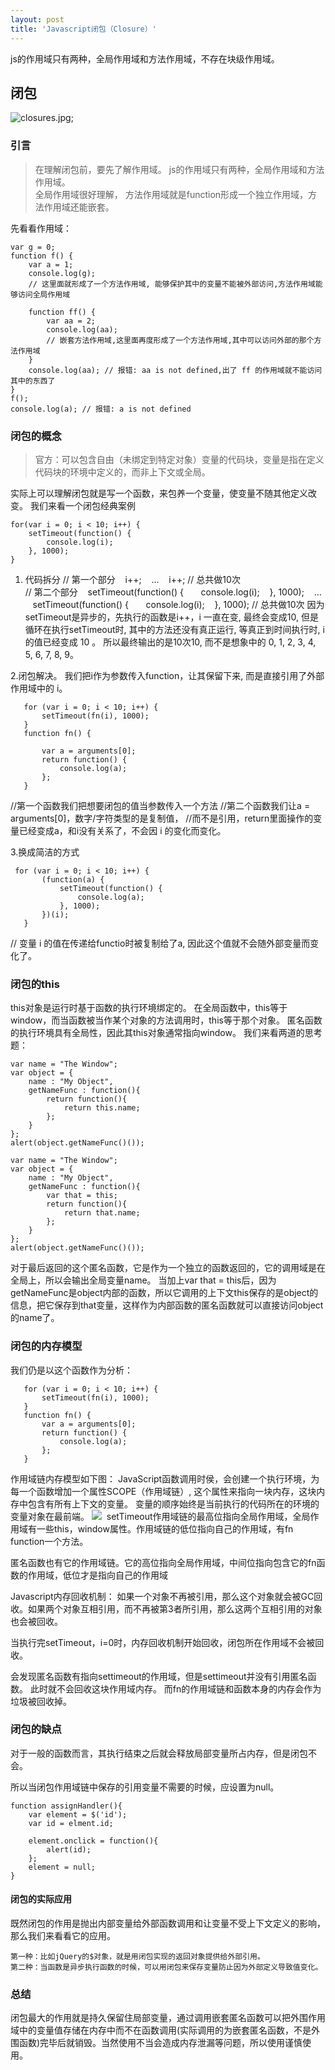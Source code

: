 ```yaml
---
layout: post
title: 'Javascript闭包（Closure）'
---
```

js的作用域只有两种，全局作用域和方法作用域，不存在块级作用域。
<!--break-->
## 闭包
![closures.jpg](http://localhost:4000/assets/closures.jpg);
### 引言  
>在理解闭包前，要先了解作用域。
>js的作用域只有两种，全局作用域和方法作用域。        
>全局作用域很好理解，
>方法作用域就是function形成一个独立作用域，方法作用域还能嵌套。

先看看作用域：
```
var g = 0;
function f() {
    var a = 1;
    console.log(g);
    // 这里面就形成了一个方法作用域, 能够保护其中的变量不能被外部访问,方法作用域能够访问全局作用域

    function ff() {
        var aa = 2;
        console.log(aa);
        // 嵌套方法作用域,这里面再度形成了一个方法作用域,其中可以访问外部的那个方法作用域
    }
    console.log(aa); // 报错: aa is not defined,出了 ff 的作用域就不能访问其中的东西了
}
f();
console.log(a); // 报错: a is not defined  
```
### 闭包的概念 
>官方：可以包含自由（未绑定到特定对象）变量的代码块，变量是指在定义代码块的环境中定义的，而非上下文或全局。

实际上可以理解闭包就是写一个函数，来包养一个变量，使变量不随其他定义改变。
我们来看一个闭包经典案例
```
for(var i = 0; i < 10; i++) {
    setTimeout(function() {
        console.log(i);
    }, 1000);
}  
```
1. 代码拆分
  // 第一个部分
     i++;
     ... 
     i++; // 总共做10次  
  // 第二个部分
     setTimeout(function() {
        console.log(i);
     }, 1000);
     ...
     setTimeout(function() {
        console.log(i);
     }, 1000); // 总共做10次
  因为setTimeout是异步的，先执行的函数是i++，i 一直在变, 最终会变成10, 但是循环在执行setTimeout时, 其中的方法还没有真正运行, 等真正到时间执行时, i 的值已经变成 10 。
  所以最终输出的是10次10, 而不是想象中的 0, 1, 2, 3, 4, 5, 6, 7, 8, 9。

2.闭包解决。
我们把i作为参数传入function，让其保留下来, 而是直接引用了外部作用域中的 i。
```
   for (var i = 0; i < 10; i++) {
       setTimeout(fn(i), 1000);
   }
   function fn() { 
       
       var a = arguments[0];
       return function() {
           console.log(a); 
       };
   }
```
//第一个函数我们把想要闭包的值当参数传入一个方法
//第二个函数我们让a = arguments[0]，数字/字符类型的是复制值， 
//而不是引用，return里面操作的变量已经变成a，和i没有关系了，不会因 i 的变化而变化。

3.换成简洁的方式

```
 for (var i = 0; i < 10; i++) {
       (function(a) {
           setTimeout(function() {
               console.log(a);
           }, 1000);
       })(i); 
   }

```



// 变量 i 的值在传递给functio时被复制给了a, 因此这个值就不会随外部变量而变化了。  

### 闭包的this
this对象是运行时基于函数的执行环境绑定的。
在全局函数中，this等于window，而当函数被当作某个对象的方法调用时，this等于那个对象。
匿名函数的执行环境具有全局性，因此其this对象通常指向window。
我们来看两道的思考题：
```
var name = "The Window";
var object = {
    name : "My Object",
    getNameFunc : function(){
        return function(){
            return this.name;
        };
    }
};
alert(object.getNameFunc()());
```
```
var name = "The Window";
var object = {
    name : "My Object",
    getNameFunc : function(){
        var that = this;
        return function(){
            return that.name;
        };
    }
};
alert(object.getNameFunc()());
```
对于最后返回的这个匿名函数，它是作为一个独立的函数返回的，它的调用域是在全局上，所以会输出全局变量name。
当加上var that = this后，因为getNameFunc是object内部的函数，所以它调用的上下文this保存的是object的信息，把它保存到that变量，这样作为内部函数的匿名函数就可以直接访问object的name了。

### 闭包的内存模型
我们仍是以这个函数作为分析：
```
   for (var i = 0; i < 10; i++) {
       setTimeout(fn(i), 1000);
   }
   function fn() {   
       var a = arguments[0];
       return function() {
           console.log(a); 
       };
   }
```
作用域链内存模型如下图：
JavaScript函数调用时侯，会创建一个执行环境，为每一个函数增加一个属性SCOPE（作用域链）,
这个属性来指向一块内存，这块内存中包含有所有上下文的变量。
变量的顺序始终是当前执行的代码所在的环境的变量对象在最前端。
<img src="/../assets/closure02.png">
 setTimeout作用域链的最高位指向全局作用域，全局作用域有一些this，window属性。作用域链的低位指向自己的作用域，有fn function一个方法。

匿名函数也有它的作用域链。它的高位指向全局作用域，中间位指向包含它的fn函数的作用域，低位才是指向自己的作用域

Javascript内存回收机制：
如果一个对象不再被引用，那么这个对象就会被GC回收。如果两个对象互相引用，而不再被第3者所引用，那么这两个互相引用的对象也会被回收。

当执行完setTimeout，i=0时，内存回收机制开始回收，闭包所在作用域不会被回收。

会发现匿名函数有指向settimeout的作用域，但是settimeout并没有引用匿名函数。
此时就不会回收这块作用域内存。
而fn的作用域链和函数本身的内存会作为垃圾被回收掉。

### 闭包的缺点
对于一般的函数而言，其执行结束之后就会释放局部变量所占内存，但是闭包不会。

所以当闭包作用域链中保存的引用变量不需要的时候，应设置为null。
``` 
function assignHandler(){  
    var element = $('id');  
    var id = elment.id;  
  
    element.onclick = function(){  
        alert(id);  
    };  
    element = null;  
}
```
#### 闭包的实际应用

既然闭包的作用是抛出内部变量给外部函数调用和让变量不受上下文定义的影响，那么我们来看看它的应用。

```
第一种：比如jQuery的$对象，就是用闭包实现的返回对象提供给外部引用。
第二种：当函数是异步执行函数的时候，可以用闭包来保存变量防止因为外部定义导致值变化。
```



### 总结

闭包最大的作用就是持久保留住局部变量，通过调用嵌套匿名函数可以把外围作用域中的变量值存储在内存中而不在函数调用(实际调用的为嵌套匿名函数，不是外围函数)完毕后就销毁。当然使用不当会造成内存泄漏等问题，所以使用谨慎使用。

